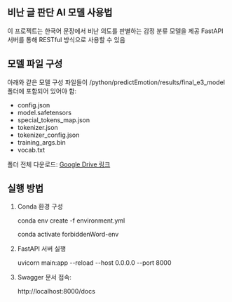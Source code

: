 ## 비난 글 판단 AI 모델 사용법
이 프로젝트는 한국어 문장에서 비난 의도를 판별하는 감정 분류 모델을 제공
FastAPI 서버를 통해 RESTful 방식으로 사용할 수 있음

## 모델 파일 구성
아래와 같은 모델 구성 파일들이 /python/predictEmotion/results/final_e3_model 폴더에 포함되어 있어야 함:
- config.json  
- model.safetensors  
- special_tokens_map.json  
- tokenizer.json  
- tokenizer_config.json  
- training_args.bin  
- vocab.txt

폴더 전체 다운로드: [Google Drive 링크](https://drive.google.com/drive/folders/1vmYgVjQV9z3diasossEyTWKd-xN-wYyN)

## 실행 방법
1. Conda 환경 구성

   conda env create -f environment.yml

   conda activate forbiddenWord-env
2. FastAPI 서버 실행

   uvicorn main:app --reload --host 0.0.0.0 --port 8000
3. Swagger 문서 접속:

   http://localhost:8000/docs
